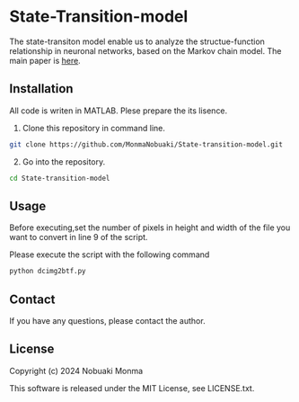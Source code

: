 # State-Transition-model
The state-transiton model enable us to analyze the structue-function relationship in neuronal networks, based on the Markov chain model. The main paper is [here](https://arxiv.org/abs/2404.16582).  

## Installation
All code is writen in MATLAB. Plese prepare the its lisence.

1. Clone this repository in command line.
```bash
git clone https://github.com/MonmaNobuaki/State-transition-model.git
```

2. Go into the repository.
```bash
cd State-transition-model
```

## Usage

Before executing,set the number of pixels in height and width of the file you want to convert in line 9 of the script. 

Please execute the script with the following command

```bash
python dcimg2btf.py
```


## Contact
If you have any questions, please contact the author. 

## License

Copyright (c) 2024 Nobuaki Monma 

This software is released under the MIT License, see LICENSE.txt.

